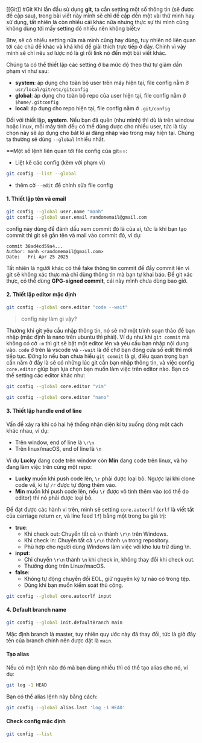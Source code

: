 [[Git]]
#Git 
Khi lần đầu sử dụng **git**, ta cần setting một số thông tin (sẽ được đề cập sau), trong bài viết này mình sẽ chỉ đề cập đến một vài thứ mình hay sử dụng, tất nhiên là còn nhiều cái khác nữa nhưng thực sự thì mình cũng không dùng tới mấy setting đó nhiều nên không biết:v

Btw, sẽ có nhiều setting nữa mà mình cũng hay dùng, tuy nhiên nó liên quan tới các chủ đề khác và khá khó để giải thích trực tiếp ở đây. Chính vì vậy mình sẽ chỉ nêu sơ lược nó là gì rồi link nó đến một bài viết khác.

Chúng ta có thể thiết lập các setting ở ba mức độ theo thứ tự giảm dần phạm vi như sau:
- **system**: áp dụng cho toàn bộ user trên máy hiện tại, file config nằm ở `usr/local/git/etc/gitconfig`
- **global**: áp dụng cho toàn bộ repo của user hiện tại, file config nằm ở `$home/.gitconfig`
- **local**: áp dụng cho repo hiện tại, file config nằm ở `.git/config`

Đối với thiết lập, **system**. Nếu bạn đã quên (như mình) thì dù là trên window hoặc linux, mỗi máy tính đều có thể dùng được cho nhiều user, tức là tùy chọn này sẽ áp dụng cho bất kì ai đăng nhập vào trong máy hiện tại. Chúng ta thường sẽ dùng `--global` lnhiều nhất.

==Một số lệnh liên quan tới file config của git==:
- Liệt kê các config (kèm với phạm vi) 
```bash 
git config --list --global
```
- thêm cờ `--edit` để chỉnh sửa file config

#### 1. Thiết lập tên và email
```bash shell
git config --global user.name "manh"
git config --global user.email randomemail@gmail.com
```
config này dùng để đánh dấu xem commit đó là của ai, tức là khi bạn tạo commit thì git sẽ gắn tên và mail vào commit đó, ví dụ:
```
commit 38ad4cd59a4...
Author: manh <randomemail@gmail.com>
Date:   Fri Apr 25 2025
```

Tất nhiên là người khác có thể fake thông tin commit để đẩy commit lên vì git sẽ không xác thực mà chỉ dùng thông tin mà bạn tự khai báo. Để git xác thực, có thể dùng **GPG-signed commit**, cái này mình chưa dùng bao giờ. 

#### 2. Thiết lập editor mặc định 
```bash shell
git config --global core.editor "code --wait"
```
> config này làm gì vậy?

Thường khi git yêu cầu nhập thông tin, nó sẽ mở một trình soạn thảo để bạn nhập (mặc định là nano trên ubuntu thì phải). Ví dụ như khi `git commit` mà không có cờ `-m` thì git sẽ bật một editor lên và yêu cầu bạn nhập nội dung vào. `code` ở trên là vscode và `--wait` là để chờ bạn đóng cửa sổ edit thì mới tiếp tục. Đừng lo nếu bạn chưa hiểu `git commit` là gì, điều quan trọng bạn cần nắm ở đây là sẽ có những lúc git cần bạn nhập thông tin, và việc config `core.editor` giúp bạn lựa chọn bạn muốn làm việc trên editor nào.  Bạn có thể setting các editor khác như:

```bash
git config --global core.editor "vim"
```
```bash
git config --global core.editor "nano"
```

#### 3. Thiết lập handle end of line

Vấn đề xảy ra khi có hai hệ thống nhận diện kí tự xuống dòng một cách khác nhau, ví dụ:
- Trên window, end of line là `\r\n`
- Trên linux/macOS, end of line là `\n`

Ví dụ **Lucky** đang code trên window còn **Min** đang code trên linux, và họ đang làm việc trên cùng một repo:

- **Lucky** muốn khi push code lên, `\r` phải được loại bỏ. Ngược lại khi clone code về, kí tự `/r` được tự động thêm vào.
- **Min** muốn khi push code lên, nếu `\r` được vô tình thêm vào (có thể do editor) thì nó phải được loại bỏ.

Để đạt được các hành vi trên, mình sẽ setting `core.autocrlf` (`crlf` là viết tắt của carriage return `cr`, và line feed `lf`) bằng một trong ba giá trị:
- **true**:
    - Khi check out: Chuyển tất cả `\n` thành `\r\n` trên Windows.
    - Khi check in: Chuyển tất cả `\r\n` thành `\n` trong repository.
    - Phù hợp cho người dùng Windows làm việc với kho lưu trữ dùng \n.
- **input**:
    - Chỉ chuyển `\r\n` thành `\n` khi check in, không thay đổi khi check out.
    - Thường dùng trên Linux/macOS.
- **false**:
    - Không tự động chuyển đổi EOL, giữ nguyên ký tự nào có trong tệp.
    - Dùng khi bạn muốn kiểm soát thủ công.

```bash
git config --global core.autocrlf input
```

#### 4. Default branch name

```bash
git config --global init.defaultBranch main
```
Mặc định branch là master, tuy nhiên quy ước này đã thay đổi, tức là giờ đây tên của branch chính nên được đặt là `main`. 

#### Tạo alias

Nếu có một lệnh nào đó mà bạn dùng nhiều thì có thể tạo alias cho nó, ví dụ:
```bash
git log -1 HEAD
```
Bạn có thể alias lệnh này bằng cách:
```bash
git config --global alias.last 'log -1 HEAD'
```

#### Check config mặc định
```bash
git config --list
```

